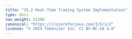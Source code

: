 ```yaml
---
title: "15.2 Real-Time Trading System Implementation"
type: docs
nav_weight: 51200
canonical: "https://clojureforjava.com/3/5/1/2"
license: "© 2024 Tokenizer Inc. CC BY-NC-SA 4.0"
---
```


